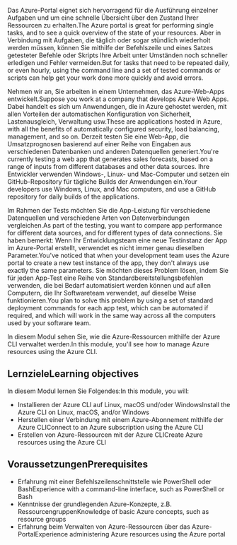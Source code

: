 <span data-ttu-id="266d6-101">Das Azure-Portal eignet sich hervorragend für die Ausführung einzelner Aufgaben und um eine schnelle Übersicht über den Zustand Ihrer Ressourcen zu erhalten.</span><span class="sxs-lookup"><span data-stu-id="266d6-101">The Azure portal is great for performing single tasks, and to see a quick overview of the state of your resources.</span></span> <span data-ttu-id="266d6-102">Aber in Verbindung mit Aufgaben, die täglich oder sogar stündlich wiederholt werden müssen, können Sie mithilfe der Befehlszeile und eines Satzes getesteter Befehle oder Skripts Ihre Arbeit unter Umständen noch schneller erledigen und Fehler vermeiden.</span><span class="sxs-lookup"><span data-stu-id="266d6-102">But for tasks that need to be repeated daily, or even hourly, using the command line and a set of tested commands or scripts can help get your work done more quickly and avoid errors.</span></span>

<span data-ttu-id="266d6-103">Nehmen wir an, Sie arbeiten in einem Unternehmen, das Azure-Web-Apps entwickelt.</span><span class="sxs-lookup"><span data-stu-id="266d6-103">Suppose you work at a company that develops Azure Web Apps.</span></span> <span data-ttu-id="266d6-104">Dabei handelt es sich um Anwendungen, die in Azure gehostet werden, mit allen Vorteilen der automatischen Konfiguration von Sicherheit, Lastenausgleich, Verwaltung usw.</span><span class="sxs-lookup"><span data-stu-id="266d6-104">These are applications hosted in Azure, with all the benefits of automatically configured security, load balancing, management, and so on.</span></span> <span data-ttu-id="266d6-105">Derzeit testen Sie eine Web-App, die Umsatzprognosen basierend auf einer Reihe von Eingaben aus verschiedenen Datenbanken und anderen Datenquellen generiert.</span><span class="sxs-lookup"><span data-stu-id="266d6-105">You're currently testing a web app that generates sales forecasts, based on a range of inputs from different databases and other data sources.</span></span> <span data-ttu-id="266d6-106">Ihre Entwickler verwenden Windows-, Linux- und Mac-Computer und setzen ein GitHub-Repository für tägliche Builds der Anwendungen ein.</span><span class="sxs-lookup"><span data-stu-id="266d6-106">Your developers use Windows, Linux, and Mac computers, and use a GitHub repository for daily builds of the applications.</span></span>

<span data-ttu-id="266d6-107">Im Rahmen der Tests möchten Sie die App-Leistung für verschiedene Datenquellen und verschiedene Arten von Datenverbindungen vergleichen.</span><span class="sxs-lookup"><span data-stu-id="266d6-107">As part of the testing, you want to compare app performance for different data sources, and for different types of data connections.</span></span> <span data-ttu-id="266d6-108">Sie haben bemerkt: Wenn Ihr Entwicklungsteam eine neue Testinstanz der App im Azure-Portal erstellt, verwendet es nicht immer genau dieselben Parameter.</span><span class="sxs-lookup"><span data-stu-id="266d6-108">You've noticed that when your development team uses the Azure portal to create a new test instance of the app, they don't always use exactly the same parameters.</span></span> <span data-ttu-id="266d6-109">Sie möchten dieses Problem lösen, indem Sie für jeden App-Test eine Reihe von Standardbereitstellungsbefehlen verwenden, die bei Bedarf automatisiert werden können und auf allen Computern, die Ihr Softwareteam verwendet, auf dieselbe Weise funktionieren.</span><span class="sxs-lookup"><span data-stu-id="266d6-109">You plan to solve this problem by using a set of standard deployment commands for each app test, which can be automated if required, and which will work in the same way across all the computers used by your software team.</span></span>

<span data-ttu-id="266d6-110">In diesem Modul sehen Sie, wie die Azure-Ressourcen mithilfe der Azure CLI verwaltet werden.</span><span class="sxs-lookup"><span data-stu-id="266d6-110">In this module, you'll see how to manage Azure resources using the Azure CLI.</span></span>

## <a name="learning-objectives"></a><span data-ttu-id="266d6-111">Lernziele</span><span class="sxs-lookup"><span data-stu-id="266d6-111">Learning objectives</span></span>

<span data-ttu-id="266d6-112">In diesem Modul lernen Sie Folgendes:</span><span class="sxs-lookup"><span data-stu-id="266d6-112">In this module, you will:</span></span>

- <span data-ttu-id="266d6-113">Installieren der Azure CLI auf Linux, macOS und/oder Windows</span><span class="sxs-lookup"><span data-stu-id="266d6-113">Install the Azure CLI on Linux, macOS, and/or Windows</span></span>
- <span data-ttu-id="266d6-114">Herstellen einer Verbindung mit einem Azure-Abonnement mithilfe der Azure CLI</span><span class="sxs-lookup"><span data-stu-id="266d6-114">Connect to an Azure subscription using the Azure CLI</span></span>
- <span data-ttu-id="266d6-115">Erstellen von Azure-Ressourcen mit der Azure CLI</span><span class="sxs-lookup"><span data-stu-id="266d6-115">Create Azure resources using the Azure CLI</span></span>

## <a name="prerequisites"></a><span data-ttu-id="266d6-116">Voraussetzungen</span><span class="sxs-lookup"><span data-stu-id="266d6-116">Prerequisites</span></span>

- <span data-ttu-id="266d6-117">Erfahrung mit einer Befehlszeilenschnittstelle wie PowerShell oder Bash</span><span class="sxs-lookup"><span data-stu-id="266d6-117">Experience with a command-line interface, such as PowerShell or Bash</span></span>
- <span data-ttu-id="266d6-118">Kenntnisse der grundlegenden Azure-Konzepte, z.B. Ressourcengruppen</span><span class="sxs-lookup"><span data-stu-id="266d6-118">Knowledge of basic Azure concepts, such as resource groups</span></span>
- <span data-ttu-id="266d6-119">Erfahrung beim Verwalten von Azure-Ressourcen über das Azure-Portal</span><span class="sxs-lookup"><span data-stu-id="266d6-119">Experience administering Azure resources using the Azure portal</span></span>